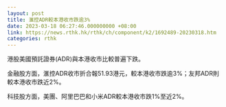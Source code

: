 ```yaml
---
layout: post
title: 滙控ADR較本港收市跌逾3%
date: 2023-03-18 06:27:46.000000000 +08:00
link: https://news.rthk.hk/rthk/ch/component/k2/1692489-20230318.htm
categories: rthk
---
```


港股美國預託證券(ADR)與本港收市比較普遍下跌。

金融股方面，滙控ADR收市折合報51.93港元，較本港收市跌逾3%；友邦ADR則較本港收市跌近2%。

科技股方面，美團、阿里巴巴和小米ADR較本港收市跌1%至近2%。
